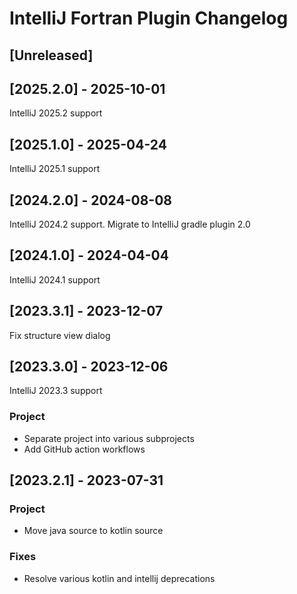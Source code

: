 <!-- Keep a Changelog guide -> https://keepachangelog.com -->

# IntelliJ Fortran Plugin Changelog

## [Unreleased]

## [2025.2.0] - 2025-10-01

IntelliJ 2025.2 support

## [2025.1.0] - 2025-04-24

IntelliJ 2025.1 support

## [2024.2.0] - 2024-08-08

IntelliJ 2024.2 support. Migrate to IntelliJ gradle plugin 2.0

## [2024.1.0] - 2024-04-04

IntelliJ 2024.1 support

## [2023.3.1] - 2023-12-07
Fix structure view dialog

## [2023.3.0] - 2023-12-06
IntelliJ 2023.3 support

### Project
- Separate project into various subprojects
- Add GitHub action workflows

## [2023.2.1] - 2023-07-31

### Project
- Move java source to kotlin source

### Fixes
- Resolve various kotlin and intellij deprecations
